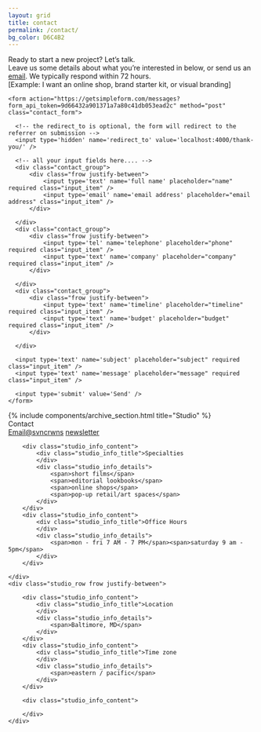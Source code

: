 ```yaml
---
layout: grid
title: contact
permalink: /contact/
bg_color: D6C4B2
---
```


<div class="contact_wrapper">
    <div class="contact_content">
        <div class="contact_title">
            Ready to start a new project? Let’s talk.
        </div>
        <div class="contact_summary">
            Leave us some details about what you’re interested in below, or send us an <a href="mailto:hello@svncrwns.com">email</a>.  We typically respond within 72 hours.
        </div>
        <div class="contact_disclaimer">
            [Example: I want an online shop, brand starter kit, or visual branding]
        </div>
    </div>

    <form action="https://getsimpleform.com/messages?form_api_token=9d66432a901371a7a80c41db053ead2c" method="post" class="contact_form">

      <!-- the redirect_to is optional, the form will redirect to the referrer on submission -->
      <input type='hidden' name='redirect_to' value='localhost:4000/thank-you/' />

      <!-- all your input fields here.... -->
      <div class="contact_group">
          <div class="frow justify-between">
              <input type='text' name='full name' placeholder="name" required class="input_item" />
              <input type='email' name='email address' placeholder="email address" class="input_item" />
          </div>

      </div>
      <div class="contact_group">
          <div class="frow justify-between">
              <input type='tel' name='telephone' placeholder="phone" required class="input_item" />
              <input type='text' name='company' placeholder="company" required class="input_item" />
          </div>

      </div>
      <div class="contact_group">
          <div class="frow justify-between">
              <input type='text' name='timeline' placeholder="timeline" required class="input_item" />
              <input type='text' name='budget' placeholder="budget" required class="input_item" />
          </div>

      </div>

      <input type='text' name='subject' placeholder="subject" required class="input_item" />
      <input type='text' name='message' placeholder="message" required class="input_item" />

      <input type='submit' value='Send' />
    </form>
</div>
<div class="studio_info_box js_scroll_reveal">
    {% include components/archive_section.html title="Studio" %}
    <div class="studio_row frow justify-between">
        <div class="studio_info_content">
            <div class="studio_info_title">
                Contact
            </div>
            <div class="studio_info_details">
                <span><a href="mailto:hello@svncrwns.com">Email</a></span><span><a href="http://www.instagram.com/svncrwns">@svncrwns</a></span>
                <span><a href="/newsletter">newsletter</a></span>
            </div>
        </div>

        <div class="studio_info_content">
            <div class="studio_info_title">Specialties
            </div>
            <div class="studio_info_details">
                <span>short films</span>
                <span>editorial lookbooks</span>
                <span>online shops</span>
                <span>pop-up retail/art spaces</span>
            </div>
        </div>
        <div class="studio_info_content">
            <div class="studio_info_title">Office Hours
            </div>
            <div class="studio_info_details">
                <span>mon - fri 7 AM - 7 PM</span><span>saturday 9 am - 5pm</span>
            </div>
        </div>

    </div>
    <div class="studio_row frow justify-between">

        <div class="studio_info_content">
            <div class="studio_info_title">Location
            </div>
            <div class="studio_info_details">
                <span>Baltimore, MD</span>
            </div>
        </div>
        <div class="studio_info_content">
            <div class="studio_info_title">Time zone
            </div>
            <div class="studio_info_details">
                <span>eastern / pacific</span>
            </div>
        </div>

        <div class="studio_info_content">

        </div>
    </div>


</div>
